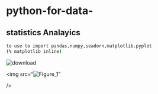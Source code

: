 # python-for-data-
## statistics Analayics

```sh
to use to import pandas,numpy,seadorn,matplotlib.pyplot
(% matplotlib inline)

```

 ![download](https://user-images.githubusercontent.com/76168112/123503001-ff843600-d604-11eb-88d8-86b539553893.png)

<img
src=“![Figure_1](https://user-images.githubusercontent.com/76168112/123502928-9f8d8f80-d604-11eb-8d47-ee9d3564afb2.jpeg)”
     
/>
